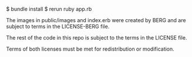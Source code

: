 $ bundle install
$ rerun ruby app.rb

The images in public/images and index.erb were created by BERG and are subject to terms in the LICENSE-BERG file.

The rest of the code in this repo is subject to the terms in the LICENSE file.

Terms of both licenses must be met for redistribution or modification.
